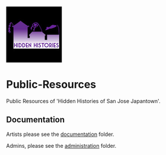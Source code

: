 ![HiddenHistories Logo](/images/hiddenhistories-logo.png)
# Public-Resources
Public Resources of 'Hidden Histories of San Jose Japantown'.
## Documentation
Artists please see the [documentation](/documentation/README.md) folder.

Admins, please see the [administration](/administration/README.md) folder.

